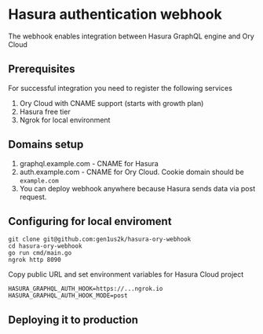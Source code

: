 # Hasura authentication webhook

The webhook enables integration between Hasura GraphQL engine and Ory Cloud

## Prerequisites

For successful integration you need to register the following services

1. Ory Cloud with CNAME support (starts with growth plan)
2. Hasura free tier
3. Ngrok for local environment

## Domains setup

1. graphql.example.com - CNAME for Hasura
2. auth.example.com - CNAME for Ory Cloud. Cookie domain should be `example.com`
3. You can deploy webhook anywhere because Hasura sends data via post request.

## Configuring for local enviroment

```
git clone git@github.com:gen1us2k/hasura-ory-webhook
cd hasura-ory-webhook
go run cmd/main.go
ngrok http 8090
```

Copy public URL and set environment variables for Hasura Cloud project

```
HASURA_GRAPHQL_AUTH_HOOK=https://...ngrok.io
HASURA_GRAPHQL_AUTH_HOOK_MODE=post
```

## Deploying it to production

